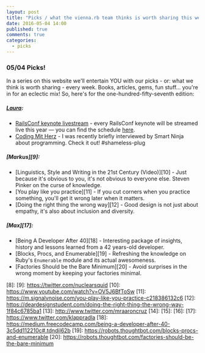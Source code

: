 ```yaml
---
layout: post
title: "Picks / what the vienna.rb team thinks is worth sharing this week"
date: 2016-05-04 14:00
published: true
comments: true
categories:
  - picks
---
```


### 05/04 Picks!

In a series on this website we'll entertain YOU with our picks - or: what we think is worth sharing - every week.
Books, articles, gems, fun stuff... you're in for an eclectic mix! So, here's for the one-hundred-fifty-seventh edition:

##### [Laura][1]:
- [RailsConf keynote livestream][2] - every RailsConf keynote will be streamed live this year — you can find the schedule [here][4].
- [Coding Mit Herz][3] - I was recently briefly interviewed by Smart Ninja about programming. Check it out! #shameless-plug 

##### [Markus][9]:
- [Linguistics, Style and Writing in the 21st Century (Video)][10] - Just because it's obvious to you, it's not obvious to everyone else. Steven Pinker on the curse of knowledge.
- [You play like you practice][11] - If you cut corners when you practice something, you'll get it wrong later when it matters.
- [Doing the right thing the wrong way][12] - Good design is not just about empathy, it's also about inclusion and diversity.

##### [Max][17]:
- [Being A Developer After 40][18] - Interesting package of insights, history and lessons learned from a 42 years-old developer.
- [Blocks, Procs, and Enumerable][19] - Refreshing the knowledge on Ruby's `Enumerable` module and its actual awesomeness.
- [Factories Should be the Bare Minimum][20] - Avoid surprises in the wrong moment by keeping your factories minimal.

[1]: http://www.twitter.com/alicetragedy
[2]: http://confreaks.tv/live/railsconf2016
[3]: https://www.smartninja.at/blog/coding-mit-herz-interview-mit-laura-gaetano-1462091929138
[4]: http://railsconf.com/schedule
[5]: https://twitter.com/senorhuidobro
[6]:
[7]:
[8]:
[9]: https://twitter.com/nuclearsquid
[10]: https://www.youtube.com/watch?v=OV5J6BfToSw
[11]: https://m.signalvnoise.com/you-play-like-you-practice-c218386132c6
[12]: https://deardesignstudent.com/doing-the-right-thing-the-wrong-way-1f84c6785ba1
[13]: http://www.twitter.com/mraaroncruz
[14]:
[15]:
[16]:
[17]: https://www.twitter.com/klappradla
[18]: https://medium.freecodecamp.com/being-a-developer-after-40-3c5dd112210c#.tdndil62b
[19]: https://robots.thoughtbot.com/blocks-procs-and-enumerable
[20]: https://robots.thoughtbot.com/factories-should-be-the-bare-minimum
